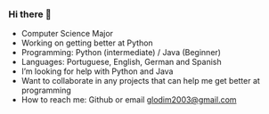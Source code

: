 ### Hi there 👋


- Computer Science Major
- Working on getting better at Python
- Programming: Python (intermediate) / Java (Beginner)
- Languages: Portuguese, English, German and Spanish
- I’m looking for help with Python and Java
- Want to collaborate in any projects that can help me get better at programming
- How to reach me: Github or email glodim2003@gmail.com

